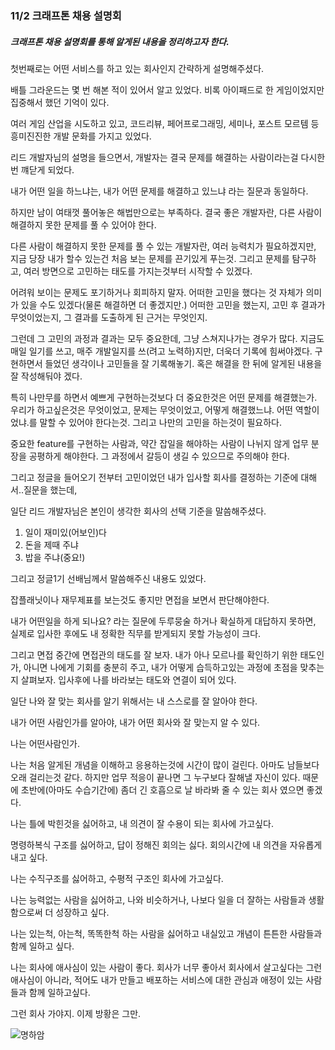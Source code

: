 ### 11/2 크래프톤 채용 설명회

##### 크래프톤 채용 설명회를 통해 알게된 내용을 정리하고자 한다.

첫번째로는 어떤 서비스를 하고 있는 회사인지 간략하게 설명해주셨다.

배틀 그라운드는 몇 번 해본 적이 있어서 알고 있었다. 비록 아이패드로 한 게임이었지만 집중해서 했던 기억이 있다.

여러 게임 산업을 시도하고 있고, 코드리뷰, 페어프로그래밍, 세미나, 포스트 모르템 등 흥미진진한 개발 문화를 가지고 있었다.

리드 개발자님의 설명을 들으면서, 개발자는 결국 문제를 해결하는 사람이라는걸 다시한번 꺠닫게 되었다.

내가 어떤 일을 하느냐는, 내가 어떤 문제를 해결하고 있느냐 라는 질문과 동일하다.

하지만 남이 여태껏 풀어놓은 해법만으로는 부족하다. 결국 좋은 개발자란, 다른 사람이 해결하지 못한 문제를 풀 수 있어야 한다.

다른 사람이 해결하지 못한 문제를 풀 수 있는 개발자란, 여러 능력치가 필요하겠지만, 지금 당장 내가 할수 있는건 처음 보는 문제를 끈기있게 푸는것. 그리고 문제를 탐구하고, 여러 방면으로 고민하는 태도를 가지는것부터 시작할 수 있겠다.

어려워 보이는 문제도 포기하거나 회피하지 말자. 어떠한 고민을 했다는 것 자체가 의미가 있을 수도 있겠다(물론 해결하면 더 좋겠지만.) 어떠한 고민을 했는지, 고민 후 결과가 무엇이었는지, 그 결과를 도출하게 된 근거는 무엇인지.

그런데 그 고민의 과정과 결과는 모두 중요한데, 그냥 스쳐지나가는 경우가 많다. 지금도 매일 일기를 쓰고, 매주 개발일지를 쓰(려고 노력하)지만, 더욱더 기록에 힘써야겠다. 구현하면서 들었던 생각이나 고민들을 잘 기록해놓기. 혹은 해결을 한 뒤에 알게된 내용을 잘 작성해둬야 겠다.

특히 나만무를 하면서 예쁘게 구현하는것보다 더 중요한것은 어떤 문제를 해결했는가. 우리가 하고싶은것은 무엇이었고, 문제는 무엇이었고, 어떻게 해결했느냐. 어떤 역할이었냐.를 말할 수 있어야 한다는것. 그리고 나만의 고민을 하는것이 필요하다.

중요한 feature를 구현하는 사람과, 약간 잡일을 해야하는 사람이 나뉘지 않게 업무 분장을 공평하게 해야한다. 그 과정에서 갈등이 생길 수 있으므로 주의해야 한다.

그리고 정글을 들어오기 전부터 고민이었던 내가 입사할 회사를 결정하는 기준에 대해서..질문을 했는데,

일단 리드 개발자님은 본인이 생각한 회사의 선택 기준을 말씀해주셨다.

1. 일이 재미있(어보인)다
2. 돈을 제때 주냐
3. 밥을 주냐(중요!)

그리고 정글1기 선배님께서 말씀해주신 내용도 있었다.

잡플래닛이나 재무제표를 보는것도 좋지만 면접을 보면서 판단해야한다.

내가 어떤일을 하게 되나요? 라는 질문에 두루뭉술 하거나 확실하게 대답하지 못하면, 실제로 입사한 후에도 내 정확한 직무를 받게되지 못할 가능성이 크다.

그리고 면접 중간에 면접관의 태도를 잘 보자. 내가 아나 모르나를 확인하기 위한 태도인가, 아니면 나에게 기회를 충분히 주고, 내가 어떻게 습득하고있는 과정에 초점을 맞추는지 살펴보자. 입사후에 나를 바라보는 태도와 연결이 되어 있다.

일단 나와 잘 맞는 회사를 알기 위해서는 내 스스로를 잘 알아야 한다.

내가 어떤 사람인가를 알아야, 내가 어떤 회사와 잘 맞는지 알 수 있다.

나는 어떤사람인가.

나는 처음 알게된 개념을 이해하고 응용하는것에 시간이 많이 걸린다. 아마도 남들보다 오래 걸리는것 같다. 하지만 업무 적응이 끝나면 그 누구보다 잘해낼 자신이 있다. 때문에 초반에(아마도 수습기간에) 좀더 긴 호흡으로 날 바라봐 줄 수 있는 회사 였으면 좋겠다.

나는 틀에 박힌것을 싫어하고, 내 의견이 잘 수용이 되는 회사에 가고싶다.

명령하복식 구조를 싫어하고, 답이 정해진 회의는 싫다. 회의시간에 내 의견을 자유롭게 내고 싶다.

나는 수직구조를 싫어하고, 수평적 구조인 회사에 가고싶다.

나는 능력없는 사람을 싫어하고, 나와 비슷하거나, 나보다 일을 더 잘하는 사람들과 생활함으로써 더 성장하고 싶다.

나는 있는척, 아는척, 똑똑한척 하는 사람을 싫어하고 내실있고 개념이 튼튼한 사람들과 함께 일하고 싶다.

나는 회사에 애사심이 있는 사람이 좋다. 회사가 너무 좋아서 회사에서 살고싶다는 그런 애사심이 아니라, 적어도 내가 만들고 배포하는 서비스에 대한 관심과 애정이 있는 사람들과 함께 일하고싶다.

그런 회사 가야지. 이제 방황은 그만.

![명하암](https://p.ipic.vip/livo3w.jpg)
